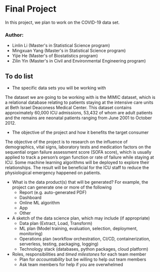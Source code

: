 # Final Project

In this project, we plan to work on the COVID-19 data set.

### Author: 
- Linlin Li (Master's in Statistical Science program)
- Mingxuan Yang (Master's in Statistical Science program)
- Yijie He (Master's of Biostatistics program)
- Zilin Yin (Master's in Civil and Environmental Engineering program)

## To do list
- The specific data sets you will be working with

The dataset we are going to be working with is the MIMIC dataset, which is a relational database relating to patients staying at the intensive care units at Beth Israel Deaconess Medical Center. This dataset contains approximately 60,000 ICU admissions, 53,432 of whom are adult patients and the remains are neonatal patients ranging from June 2001 to October 2012.

- The objective of the project and how it benefits the target consumer

The objective of the project is to research on the influence of demographics, vital signs, laboratory tests and medication factors on the sequential organ failure assessment score (SOFA score), which is usually applied to track a person’s organ function or rate of failure while staying at ICU. Some machine learning algorithms will be deployed to explore their relationships. The result will be beneficial for the ICU staff to reduce the physiological emergency happened on patients.

- What is the data product(s) that will be generated? For example, the project can generate one or more of the following
    - Report (e.g. auto-generated PDF)
    - Dashboard
    - Online ML algorithm
    - App
    - Other
- A sketch of the data science plan, which may include (if appropriate)
    - Data plan (Extract, Load, Transform)
    - ML plan (Model training, evaluation, selection, deployment, monitoring)
    - Operations plan (workflow orchestration, CI/CD, containerization, serverless, testing, packaging, logging)
    - Technology stack (databases, python packages, cloud platform)
- Roles, responsibilities and *timed milestones* for each team member
    - Plan for *accountability* but be willing to help out team members
    - Ask team members for help if you are overwhelmed
